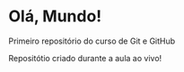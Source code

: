 # Olá, Mundo!
 Primeiro repositório do curso de Git e GitHub

Repositótio criado durante a aula ao vivo!